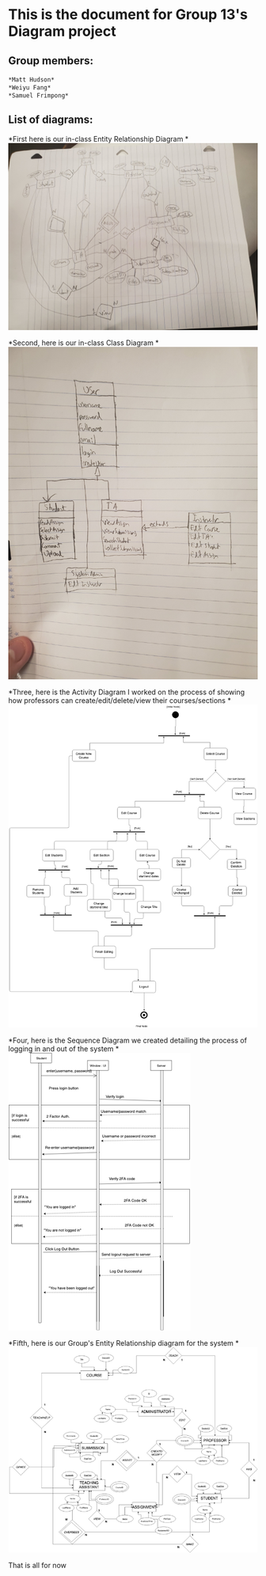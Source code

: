 # This is the document for Group 13's Diagram project

## Group members:
	*Matt Hudson*
	*Weiyu Fang*
	*Samuel Frimpong*


## List of diagrams:

*First here is our in-class Entity Relationship Diagram
	*![Entity Relationship](/assignmentThree/entityRelationship.jpg)

*Second, here is our in-class Class Diagram
	*![Class Diagram](/assignmentThree/classdiagram.jpg)

*Three, here is the Activity Diagram I worked on the process of showing how professors can create/edit/delete/view their courses/sections 
	*![Activity Diagram - Professors: Create/Edit courses](/assignmentThree/ActivityDiagram(sfrh6).png)

*Four, here is the Sequence Diagram we created detailing the process of logging in and out of the system
	*![Sequence Diagram - Logging In/Out](/assignmentThree/SequenceDiagram(sfrh6).png)

*Fifth, here is our Group's Entity Relationship diagram for the system
	*![Entity Model Diagram(official)](/assignmentThree/Group13_ERD.png)


That is all for now

